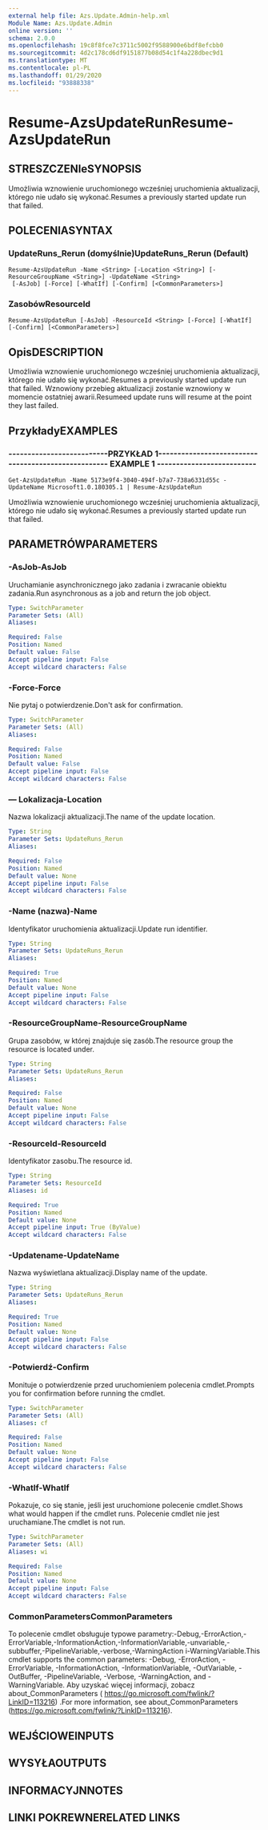 ```yaml
---
external help file: Azs.Update.Admin-help.xml
Module Name: Azs.Update.Admin
online version: ''
schema: 2.0.0
ms.openlocfilehash: 19c8f8fce7c3711c5002f9588900e6bdf8efcbb0
ms.sourcegitcommit: 4d2c178cd6df9151877b08d54c1f4a228dbec9d1
ms.translationtype: MT
ms.contentlocale: pl-PL
ms.lasthandoff: 01/29/2020
ms.locfileid: "93888338"
---
```

# <span data-ttu-id="cb6c1-101">Resume-AzsUpdateRun</span><span class="sxs-lookup"><span data-stu-id="cb6c1-101">Resume-AzsUpdateRun</span></span>

## <span data-ttu-id="cb6c1-102">STRESZCZENIe</span><span class="sxs-lookup"><span data-stu-id="cb6c1-102">SYNOPSIS</span></span>
<span data-ttu-id="cb6c1-103">Umożliwia wznowienie uruchomionego wcześniej uruchomienia aktualizacji, którego nie udało się wykonać.</span><span class="sxs-lookup"><span data-stu-id="cb6c1-103">Resumes a previously started update run that failed.</span></span>

## <span data-ttu-id="cb6c1-104">POLECENIA</span><span class="sxs-lookup"><span data-stu-id="cb6c1-104">SYNTAX</span></span>

### <span data-ttu-id="cb6c1-105">UpdateRuns_Rerun (domyślnie)</span><span class="sxs-lookup"><span data-stu-id="cb6c1-105">UpdateRuns_Rerun (Default)</span></span>
```
Resume-AzsUpdateRun -Name <String> [-Location <String>] [-ResourceGroupName <String>] -UpdateName <String>
 [-AsJob] [-Force] [-WhatIf] [-Confirm] [<CommonParameters>]
```

### <span data-ttu-id="cb6c1-106">Zasobów</span><span class="sxs-lookup"><span data-stu-id="cb6c1-106">ResourceId</span></span>
```
Resume-AzsUpdateRun [-AsJob] -ResourceId <String> [-Force] [-WhatIf] [-Confirm] [<CommonParameters>]
```

## <span data-ttu-id="cb6c1-107">Opis</span><span class="sxs-lookup"><span data-stu-id="cb6c1-107">DESCRIPTION</span></span>
<span data-ttu-id="cb6c1-108">Umożliwia wznowienie uruchomionego wcześniej uruchomienia aktualizacji, którego nie udało się wykonać.</span><span class="sxs-lookup"><span data-stu-id="cb6c1-108">Resumes a previously started update run that failed.</span></span> <span data-ttu-id="cb6c1-109">Wznowiony przebieg aktualizacji zostanie wznowiony w momencie ostatniej awarii.</span><span class="sxs-lookup"><span data-stu-id="cb6c1-109">Resumeed update runs will resume at the point they last failed.</span></span>

## <span data-ttu-id="cb6c1-110">Przykłady</span><span class="sxs-lookup"><span data-stu-id="cb6c1-110">EXAMPLES</span></span>

### <span data-ttu-id="cb6c1-111">--------------------------PRZYKŁAD 1--------------------------</span><span class="sxs-lookup"><span data-stu-id="cb6c1-111">-------------------------- EXAMPLE 1 --------------------------</span></span>
```
Get-AzsUpdateRun -Name 5173e9f4-3040-494f-b7a7-738a6331d55c -UpdateName Microsoft1.0.180305.1 | Resume-AzsUpdateRun
```

<span data-ttu-id="cb6c1-112">Umożliwia wznowienie uruchomionego wcześniej uruchomienia aktualizacji, którego nie udało się wykonać.</span><span class="sxs-lookup"><span data-stu-id="cb6c1-112">Resumes a previously started update run that failed.</span></span>

## <span data-ttu-id="cb6c1-113">PARAMETRÓW</span><span class="sxs-lookup"><span data-stu-id="cb6c1-113">PARAMETERS</span></span>

### <span data-ttu-id="cb6c1-114">-AsJob</span><span class="sxs-lookup"><span data-stu-id="cb6c1-114">-AsJob</span></span>
<span data-ttu-id="cb6c1-115">Uruchamianie asynchronicznego jako zadania i zwracanie obiektu zadania.</span><span class="sxs-lookup"><span data-stu-id="cb6c1-115">Run asynchronous as a job and return the job object.</span></span>

```yaml
Type: SwitchParameter
Parameter Sets: (All)
Aliases: 

Required: False
Position: Named
Default value: False
Accept pipeline input: False
Accept wildcard characters: False
```

### <span data-ttu-id="cb6c1-116">-Force</span><span class="sxs-lookup"><span data-stu-id="cb6c1-116">-Force</span></span>
<span data-ttu-id="cb6c1-117">Nie pytaj o potwierdzenie.</span><span class="sxs-lookup"><span data-stu-id="cb6c1-117">Don't ask for confirmation.</span></span>

```yaml
Type: SwitchParameter
Parameter Sets: (All)
Aliases: 

Required: False
Position: Named
Default value: False
Accept pipeline input: False
Accept wildcard characters: False
```

### <span data-ttu-id="cb6c1-118">— Lokalizacja</span><span class="sxs-lookup"><span data-stu-id="cb6c1-118">-Location</span></span>
<span data-ttu-id="cb6c1-119">Nazwa lokalizacji aktualizacji.</span><span class="sxs-lookup"><span data-stu-id="cb6c1-119">The name of the update location.</span></span>

```yaml
Type: String
Parameter Sets: UpdateRuns_Rerun
Aliases: 

Required: False
Position: Named
Default value: None
Accept pipeline input: False
Accept wildcard characters: False
```

### <span data-ttu-id="cb6c1-120">-Name (nazwa)</span><span class="sxs-lookup"><span data-stu-id="cb6c1-120">-Name</span></span>
<span data-ttu-id="cb6c1-121">Identyfikator uruchomienia aktualizacji.</span><span class="sxs-lookup"><span data-stu-id="cb6c1-121">Update run identifier.</span></span>

```yaml
Type: String
Parameter Sets: UpdateRuns_Rerun
Aliases: 

Required: True
Position: Named
Default value: None
Accept pipeline input: False
Accept wildcard characters: False
```

### <span data-ttu-id="cb6c1-122">-ResourceGroupName</span><span class="sxs-lookup"><span data-stu-id="cb6c1-122">-ResourceGroupName</span></span>
<span data-ttu-id="cb6c1-123">Grupa zasobów, w której znajduje się zasób.</span><span class="sxs-lookup"><span data-stu-id="cb6c1-123">The resource group the resource is located under.</span></span>

```yaml
Type: String
Parameter Sets: UpdateRuns_Rerun
Aliases: 

Required: False
Position: Named
Default value: None
Accept pipeline input: False
Accept wildcard characters: False
```

### <span data-ttu-id="cb6c1-124">-ResourceId</span><span class="sxs-lookup"><span data-stu-id="cb6c1-124">-ResourceId</span></span>
<span data-ttu-id="cb6c1-125">Identyfikator zasobu.</span><span class="sxs-lookup"><span data-stu-id="cb6c1-125">The resource id.</span></span>

```yaml
Type: String
Parameter Sets: ResourceId
Aliases: id

Required: True
Position: Named
Default value: None
Accept pipeline input: True (ByValue)
Accept wildcard characters: False
```

### <span data-ttu-id="cb6c1-126">-Updatename</span><span class="sxs-lookup"><span data-stu-id="cb6c1-126">-UpdateName</span></span>
<span data-ttu-id="cb6c1-127">Nazwa wyświetlana aktualizacji.</span><span class="sxs-lookup"><span data-stu-id="cb6c1-127">Display name of the update.</span></span>

```yaml
Type: String
Parameter Sets: UpdateRuns_Rerun
Aliases: 

Required: True
Position: Named
Default value: None
Accept pipeline input: False
Accept wildcard characters: False
```

### <span data-ttu-id="cb6c1-128">-Potwierdź</span><span class="sxs-lookup"><span data-stu-id="cb6c1-128">-Confirm</span></span>
<span data-ttu-id="cb6c1-129">Monituje o potwierdzenie przed uruchomieniem polecenia cmdlet.</span><span class="sxs-lookup"><span data-stu-id="cb6c1-129">Prompts you for confirmation before running the cmdlet.</span></span>

```yaml
Type: SwitchParameter
Parameter Sets: (All)
Aliases: cf

Required: False
Position: Named
Default value: None
Accept pipeline input: False
Accept wildcard characters: False
```

### <span data-ttu-id="cb6c1-130">-WhatIf</span><span class="sxs-lookup"><span data-stu-id="cb6c1-130">-WhatIf</span></span>
<span data-ttu-id="cb6c1-131">Pokazuje, co się stanie, jeśli jest uruchomione polecenie cmdlet.</span><span class="sxs-lookup"><span data-stu-id="cb6c1-131">Shows what would happen if the cmdlet runs.</span></span>
<span data-ttu-id="cb6c1-132">Polecenie cmdlet nie jest uruchamiane.</span><span class="sxs-lookup"><span data-stu-id="cb6c1-132">The cmdlet is not run.</span></span>

```yaml
Type: SwitchParameter
Parameter Sets: (All)
Aliases: wi

Required: False
Position: Named
Default value: None
Accept pipeline input: False
Accept wildcard characters: False
```

### <span data-ttu-id="cb6c1-133">CommonParameters</span><span class="sxs-lookup"><span data-stu-id="cb6c1-133">CommonParameters</span></span>
<span data-ttu-id="cb6c1-134">To polecenie cmdlet obsługuje typowe parametry:-Debug,-ErrorAction,-ErrorVariable,-InformationAction,-InformationVariable,-unvariable,-subbuffer,-PipelineVariable,-verbose,-WarningAction i-WarningVariable.</span><span class="sxs-lookup"><span data-stu-id="cb6c1-134">This cmdlet supports the common parameters: -Debug, -ErrorAction, -ErrorVariable, -InformationAction, -InformationVariable, -OutVariable, -OutBuffer, -PipelineVariable, -Verbose, -WarningAction, and -WarningVariable.</span></span> <span data-ttu-id="cb6c1-135">Aby uzyskać więcej informacji, zobacz about_CommonParameters ( https://go.microsoft.com/fwlink/?LinkID=113216) .</span><span class="sxs-lookup"><span data-stu-id="cb6c1-135">For more information, see about_CommonParameters (https://go.microsoft.com/fwlink/?LinkID=113216).</span></span>

## <span data-ttu-id="cb6c1-136">WEJŚCIOWE</span><span class="sxs-lookup"><span data-stu-id="cb6c1-136">INPUTS</span></span>

## <span data-ttu-id="cb6c1-137">WYSYŁA</span><span class="sxs-lookup"><span data-stu-id="cb6c1-137">OUTPUTS</span></span>

## <span data-ttu-id="cb6c1-138">INFORMACYJN</span><span class="sxs-lookup"><span data-stu-id="cb6c1-138">NOTES</span></span>

## <span data-ttu-id="cb6c1-139">LINKI POKREWNE</span><span class="sxs-lookup"><span data-stu-id="cb6c1-139">RELATED LINKS</span></span>

